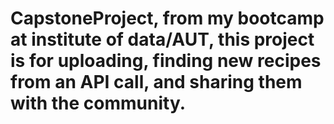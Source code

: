 # CapstoneProject, from my bootcamp at institute of data/AUT, this project is for uploading, finding new recipes from an API call, and sharing them with the community.
